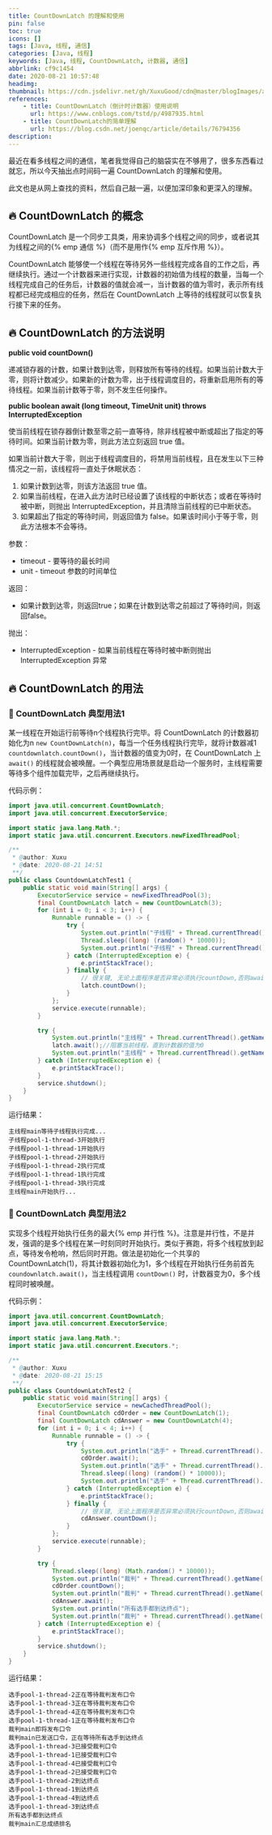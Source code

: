 ```yaml
---
title: CountDownLatch 的理解和使用
pin: false
toc: true
icons: []
tags: [Java, 线程, 通信]
categories: [Java, 线程]
keywords: [Java, 线程, CountDownLatch, 计数器, 通信]
abbrlink: cf9c1454
date: 2020-08-21 10:57:48
headimg:
thumbnail: https://cdn.jsdelivr.net/gh/XuxuGood/cdn@master/blogImages/article-thumbnail/thread.png
references:
    - title: CountDownLatch（倒计时计数器）使用说明
      url: https://www.cnblogs.com/tstd/p/4987935.html
    - title: CountDownLatch的简单理解
      url: https://blog.csdn.net/joenqc/article/details/76794356
description: 
---
```

最近在看多线程之间的通信，笔者我觉得自己的脑袋实在不够用了，很多东西看过就忘，所以今天抽出点时间码一遍 CountDownLatch 的理解和使用。

此文也是从网上查找的资料，然后自己敲一遍，以便加深印象和更深入的理解。

<!-- more -->

## :fire: CountDownLatch 的概念

CountDownLatch 是一个同步工具类，用来协调多个线程之间的同步，或者说其为线程之间的{% emp 通信 %}（而不是用作{% emp 互斥作用 %}）。

CountDownLatch 能够使一个线程在等待另外一些线程完成各自的工作之后，再继续执行。通过一个计数器来进行实现，计数器的初始值为线程的数量，当每一个线程完成自己的任务后，计数器的值就会减一，当计数器的值为零时，表示所有线程都已经完成相应的任务，然后在 CountDownLatch 上等待的线程就可以恢复执行接下来的任务。

## :fire: CountDownLatch 的方法说明

<strong>public void countDown()</strong>

递减锁存器的计数，如果计数到达零，则释放所有等待的线程。如果当前计数大于零，则将计数减少。如果新的计数为零，出于线程调度目的，将重新启用所有的等待线程。如果当前计数等于零，则不发生任何操作。

<strong>public boolean await (long timeout, TimeUnit unit) throws InterruptedException</strong>

使当前线程在锁存器倒计数至零之前一直等待，除非线程被中断或超出了指定的等待时间。如果当前计数为零，则此方法立刻返回 true 值。

如果当前计数大于零，则出于线程调度目的，将禁用当前线程，且在发生以下三种情况之一前，该线程将一直处于休眠状态：

1. 如果计数到达零，则该方法返回 true 值。
2. 如果当前线程，在进入此方法时已经设置了该线程的中断状态；或者在等待时被中断，则抛出 InterruptedException，并且清除当前线程的已中断状态。
3. 如果超出了指定的等待时间，则返回值为 false。如果该时间小于等于零，则此方法根本不会等待。

参数：
* timeout - 要等待的最长时间
* unit - timeout 参数的时间单位

返回：
* 如果计数到达零，则返回true；如果在计数到达零之前超过了等待时间，则返回false。

抛出：
* InterruptedException - 如果当前线程在等待时被中断则抛出 InterruptedException 异常

## :fire: CountDownLatch 的用法

### :tada: CountDownLatch 典型用法1

某一线程在开始运行前等待n个线程执行完毕。将 CountDownLatch 的计数器初始化为n `new CountDownLatch(n)`，每当一个任务线程执行完毕，就将计数器减1 `countdownlatch.countDown()`，当计数器的值变为0时，在 CountDownLatch 上 `await()` 的线程就会被唤醒。一个典型应用场景就是启动一个服务时，主线程需要等待多个组件加载完毕，之后再继续执行。

代码示例：
```java
import java.util.concurrent.CountDownLatch;
import java.util.concurrent.ExecutorService;

import static java.lang.Math.*;
import static java.util.concurrent.Executors.newFixedThreadPool;

/**
 * @author: Xuxu
 * @date: 2020-08-21 14:51
 **/
public class CountdownLatchTest1 {
    public static void main(String[] args) {
        ExecutorService service = newFixedThreadPool(3);
        final CountDownLatch latch = new CountDownLatch(3);
        for (int i = 0; i < 3; i++) {
            Runnable runnable = () -> {
                try {
                    System.out.println("子线程" + Thread.currentThread().getName() + "开始执行");
                    Thread.sleep((long) (random() * 10000));
                    System.out.println("子线程" + Thread.currentThread().getName() + "执行完成");
                } catch (InterruptedException e) {
                    e.printStackTrace();
                } finally {
                    // 很关键, 无论上面程序是否异常必须执行countDown,否则await无法释放
                    latch.countDown();
                }
            };
            service.execute(runnable);
        }

        try {
            System.out.println("主线程" + Thread.currentThread().getName() + "等待子线程执行完成...");
            latch.await();//阻塞当前线程，直到计数器的值为0
            System.out.println("主线程" + Thread.currentThread().getName() + "开始执行...");
        } catch (InterruptedException e) {
            e.printStackTrace();
        }
        service.shutdown();
    }
}
```
运行结果：
```
主线程main等待子线程执行完成...
子线程pool-1-thread-3开始执行
子线程pool-1-thread-1开始执行
子线程pool-1-thread-2开始执行
子线程pool-1-thread-2执行完成
子线程pool-1-thread-1执行完成
子线程pool-1-thread-3执行完成
主线程main开始执行...
```

### :tada: CountDownLatch 典型用法2

实现多个线程开始执行任务的最大{% emp 并行性 %}。注意是并行性，不是并发，强调的是多个线程在某一时刻同时开始执行。类似于赛跑，将多个线程放到起点，等待发令枪响，然后同时开跑。做法是初始化一个共享的 CountDownLatch(1)，将其计数器初始化为1，多个线程在开始执行任务前首先 `coundownlatch.await()`，当主线程调用 `countDown()` 时，计数器变为0，多个线程同时被唤醒。

代码示例：
```java
import java.util.concurrent.CountDownLatch;
import java.util.concurrent.ExecutorService;

import static java.lang.Math.*;
import static java.util.concurrent.Executors.*;

/**
 * @author: Xuxu
 * @date: 2020-08-21 15:15
 **/
public class CountdownLatchTest2 {
    public static void main(String[] args) {
        ExecutorService service = newCachedThreadPool();
        final CountDownLatch cdOrder = new CountDownLatch(1);
        final CountDownLatch cdAnswer = new CountDownLatch(4);
        for (int i = 0; i < 4; i++) {
            Runnable runnable = () -> {
                try {
                    System.out.println("选手" + Thread.currentThread().getName() + "正在等待裁判发布口令");
                    cdOrder.await();
                    System.out.println("选手" + Thread.currentThread().getName() + "已接受裁判口令");
                    Thread.sleep((long) (random() * 10000));
                    System.out.println("选手" + Thread.currentThread().getName() + "到达终点");
                } catch (InterruptedException e) {
                    e.printStackTrace();
                } finally {
                    // 很关键, 无论上面程序是否异常必须执行countDown,否则await无法释放
                    cdAnswer.countDown();
                }
            };
            service.execute(runnable);
        }

        try {
            Thread.sleep((long) (Math.random() * 10000));
            System.out.println("裁判" + Thread.currentThread().getName() + "即将发布口令");
            cdOrder.countDown();
            System.out.println("裁判" + Thread.currentThread().getName() + "已发送口令，正在等待所有选手到达终点");
            cdAnswer.await();
            System.out.println("所有选手都到达终点");
            System.out.println("裁判" + Thread.currentThread().getName() + "汇总成绩排名");
        } catch (InterruptedException e) {
            e.printStackTrace();
        }
        service.shutdown();
    }
}
```

运行结果：
```
选手pool-1-thread-2正在等待裁判发布口令
选手pool-1-thread-3正在等待裁判发布口令
选手pool-1-thread-4正在等待裁判发布口令
选手pool-1-thread-1正在等待裁判发布口令
裁判main即将发布口令
裁判main已发送口令，正在等待所有选手到达终点
选手pool-1-thread-3已接受裁判口令
选手pool-1-thread-1已接受裁判口令
选手pool-1-thread-4已接受裁判口令
选手pool-1-thread-2已接受裁判口令
选手pool-1-thread-2到达终点
选手pool-1-thread-1到达终点
选手pool-1-thread-4到达终点
选手pool-1-thread-3到达终点
所有选手都到达终点
裁判main汇总成绩排名
```
